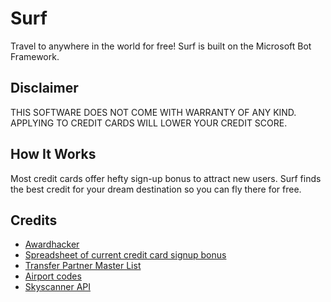 # Surf

Travel to anywhere in the world for free! Surf is built on the Microsoft Bot Framework.

## Disclaimer

THIS SOFTWARE DOES NOT COME WITH WARRANTY OF ANY KIND. APPLYING TO CREDIT CARDS WILL LOWER YOUR CREDIT SCORE.

## How It Works

Most credit cards offer hefty sign-up bonus to attract new users. Surf finds the best credit for your dream destination so you can fly there for free.

## Credits

- [Awardhacker](https://www.awardhacker.com)
- [Spreadsheet of current credit card signup bonus](https://www.reddit.com/r/churning/comments/61uy1x/an_updated_credit_card_offers_spreadsheet/)
- [Transfer Partner Master List](https://frequentmiler.boardingarea.com/2014/06/24/transfer-partner-master-list/)
- [Airport codes](https://github.com/mwgg/Airports)
- [Skyscanner API](https://partners.skyscanner.net/affiliates/travel-apis/)
